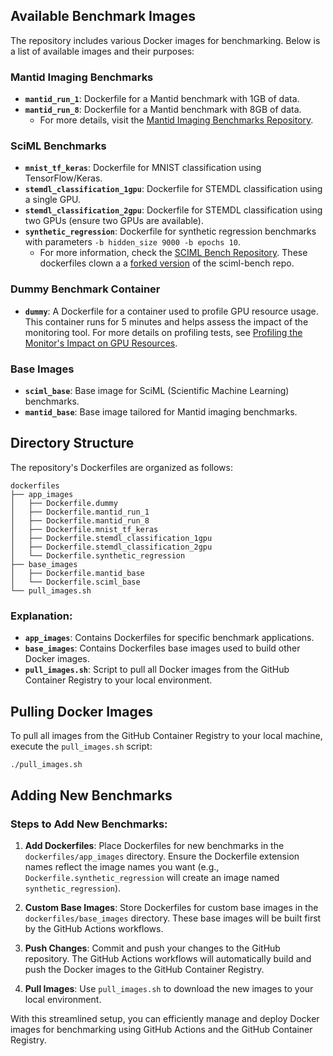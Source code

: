 ## Available Benchmark Images

The repository includes various Docker images for benchmarking. Below is a list of available images and their purposes:

### Mantid Imaging Benchmarks
- **`mantid_run_1`**: Dockerfile for a Mantid benchmark with 1GB of data.
- **`mantid_run_8`**: Dockerfile for a Mantid benchmark with 8GB of data.
  - For more details, visit the [Mantid Imaging Benchmarks Repository](https://github.com/samtygier-stfc/mantid_imaging_cloud_bench).

### SciML Benchmarks
- **`mnist_tf_keras`**: Dockerfile for MNIST classification using TensorFlow/Keras.
- **`stemdl_classification_1gpu`**: Dockerfile for STEMDL classification using a single GPU.
- **`stemdl_classification_2gpu`**: Dockerfile for STEMDL classification using two GPUs (ensure two GPUs are available).
- **`synthetic_regression`**: Dockerfile for synthetic regression benchmarks with parameters `-b hidden_size 9000 -b epochs 10`.
  - For more information, check the [SCIML Bench Repository](https://github.com/stfc-sciml/sciml-bench). These dockerfiles clown a a [forked version](https://github.com/bryceshirley/sciml-bench) of the sciml-bench repo.

### Dummy Benchmark Container
- **`dummy`**: A Dockerfile for a container used to profile GPU resource usage. This container runs for 5 minutes and helps assess the impact of the monitoring tool. For more details on profiling tests, see [Profiling the Monitor's Impact on GPU Resources](considerations_on_accuracy.md#profiling-the-monitors-impact-on-gpu-resources).

### Base Images
- **`sciml_base`**: Base image for SciML (Scientific Machine Learning) benchmarks.
- **`mantid_base`**: Base image tailored for Mantid imaging benchmarks.

## Directory Structure

The repository's Dockerfiles are organized as follows:

```
dockerfiles
├── app_images
│   ├── Dockerfile.dummy
│   ├── Dockerfile.mantid_run_1
│   ├── Dockerfile.mantid_run_8
│   ├── Dockerfile.mnist_tf_keras
│   ├── Dockerfile.stemdl_classification_1gpu
│   ├── Dockerfile.stemdl_classification_2gpu
│   └── Dockerfile.synthetic_regression
├── base_images
│   ├── Dockerfile.mantid_base
│   └── Dockerfile.sciml_base
└── pull_images.sh
```

### Explanation:
- **`app_images`**: Contains Dockerfiles for specific benchmark applications.
- **`base_images`**: Contains Dockerfiles base images used to build other Docker images.
- **`pull_images.sh`**: Script to pull all Docker images from the GitHub Container Registry to your local environment.

## Pulling Docker Images

To pull all images from the GitHub Container Registry to your local machine, execute the `pull_images.sh` script:

```sh
./pull_images.sh
```

## Adding New Benchmarks

### Steps to Add New Benchmarks:
1. **Add Dockerfiles**: Place Dockerfiles for new benchmarks in the `dockerfiles/app_images` directory. Ensure the Dockerfile extension names reflect the image names you want (e.g., `Dockerfile.synthetic_regression` will create an image named `synthetic_regression`).

2. **Custom Base Images**: Store Dockerfiles for custom base images in the `dockerfiles/base_images` directory. These base images will be built first by the GitHub Actions workflows.

3. **Push Changes**: Commit and push your changes to the GitHub repository. The GitHub Actions workflows will automatically build and push the Docker images to the GitHub Container Registry.

4. **Pull Images**: Use `pull_images.sh` to download the new images to your local environment.

With this streamlined setup, you can efficiently manage and deploy Docker images for benchmarking using GitHub Actions and the GitHub Container Registry.
